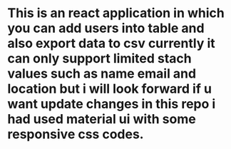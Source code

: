 # This is an react application in which you can add users into table and also export data to csv currently it can only support limited stach values such as name email and location but i will look forward if u want update changes in this repo i had used material ui with some responsive css codes.
